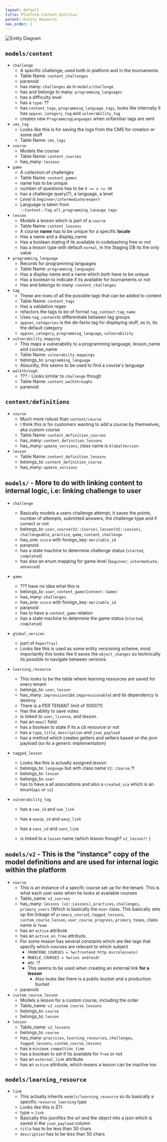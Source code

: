 ```yaml
---
layout: default
title: Platform Content Entities
parent: Entity Research
nav_order: 2
---
```


 ![Entity Diagram](../assets/images/platform_entities_diagram.png)

## `models/content`

- `challenge` 
  - A specific challenge, used both in platform and in the tournaments
  - Table Name: `content_challenges`
  - paranoid
  - has many: `challenges` as in `models/challenge`
  - has and belongs to many: `programming_languages`
  - has a difficulty level
  - has a `type`:  ??
  - has `content_tags`, `programming_language_tags`, looks like internally it has `appsec_category_tag` and `vulnerability_tag`
  - creates new `ProgrammingLanguages` when unfamiliar tags are sent
- `cms_log `
  - Looks like this is for saving the logs from the CMS for creation or some stuff
  - Table Name: `cms_logs`
- `course`
  - Models the course
  - Table Name: `content_courses`
  - has_many: `lessons`
- `game`
  - A collection of challenges
  - Table Name: `content_games`
  - name has to be unique
  - number of questions has to be  `0 <= x <= 30`
  - has a challenge query(?), a language, a level
  - *Level is `beginner/intermediate/expert`* 
  - Language is taken from `::Content::Tag.all_programming_lanauge_tags`
- `lesson`
  - Models a lesson which is part of a `course`
  - Table Name: `content_lessons`
  - A course **name** has to be unique for a specific **locale**
  - Has a name and a display_name
  - Has a boolean stating if its available in codebashing free or not
  - has a lesson type with default `normal`, in the Staging DB its the only value
- `programming_language`
  - Records for programming languages
  - Table Name: `programming_languages`
  - Has a display name and a name which both have to be unique
  - Has a boolean to indicate if its available for tournaments or not
  - Has and belongs to many: `content_challenges`
- `tag`
  - These are rows of all the possible tags that can be added to content
  - Table Name: `content_tags`
  - Has a validation regex
  - refactors the tags to be of format `tag_context:tag_name`
  - Uses `tag_context`to differentiate between tag groups
  - `appsec_categories` is the de-facto tag for displaying stuff, as in, its the default category
  - `appsec_category`, `programming_language`, `vulnerability`
- `vulnerability_mapping`
  - This maps a vulnerability to a programming language, lesson_name and course_name
  - Table Name: `vulnerabilty_mappings`
  - belongs_to: `programming_language`
  - Absurdly, this seems to be used to find a course's language
- `walkthrough`
  - ??? - Looks similar to `challenge` though
  - Table Name: `content_walkthroughs`
  - paranoid



## `content/definitions`

- `course`
  - Much more robust than `content/course`
  - I think this is for customers wanting to add a course by themselves, aka custom course
  - Table Name: `content_definition_courses`
  - has_many: `content_definition_lessons`
  - has_many: `update_versions`, class name is `GlobalVersion`
- `lesson`
  - Table Name: `content_definition_lesosns`
  - belongs_to: `content_definition_course`
  - has_many: `update_versions`



## `models/` - More to do with linking content to internal logic, i.e: linking challenge to user

- `challenge`

  - Basically models a users challenge attempt, it saves the points, number of attempts, submitted answers, the challenge type and if correct or not
  - belongs_to: `user`, `course(V2::Course)`, `lesson(V2::Lesson)`, `challengeable`, `practice`, `game`, `content_challenge`
  - has_one: `score` with foreign_key: `meritable_id`
  - paranoid
  - has a state machine to determine challenge status (`started`, `completed`)
  - has also an enum mapping for game level (`beginner`, `intermediate`, `advanced`)

- `game`

  - ??? have no idea what this is
  - belongs_to: `user`, `content_game(Content::Game)`
  - has_many: `challenges`
  - has_one: `score` with foreign_key: `meritable_id`
  - paranoid
  - has to have a `content_game` relation
  - has a state machine to determine the game status (`started`, `completed`)

- `global_version`

  - part of `PaperTrail`
  - Looks like this is used as some entity versioning scheme, most importantly this looks like it saves the `object_changes` so technically its possible to navigate between versions

- `learning_resource`

  - This looks to be the table where learning resources are saved for every tenant
  - belongs_to: `user`, `lesson`
  - has_many: `impressions`(as `imppressionable`) and its dependency is destroy
  - There is a PER TENANT limit of 1000(?!)
  - Has the ability to save votes
  - is linked to `user`, `license`, and lesson.
  - has an `email` field
  - has a boolean to state if its a cb resource or not
  - has a `type`, `title`, `description` and `json_payload`
  - has a method which creates getters and setters based on the json payload (so its a generic implementation)

- `tagged_lesson`

  - Looks like this is actually assigned lesson
  - belongs_to: `language` but with class name `V2::Course` ?!
  - belongs_to: `lesson` 
  - belongs_to: `user`
  - has to have a all associations and also a `created_via` which is an enum(`api` or `ui`)

- `vulnerability_tag`

  - has a `cwe_id` and `cwe_link`

  - has a `owasp_id` and `wasp_link`

  - has a `sans_id` and `sans_link`

  - is linked to a `lesson` name (which lesson though? `v2_lesson?!` )

    

## `models/v2` - This is the "instance" copy of the model definitions and are used for internal logic within the platform

- `course`
  - This is an instance of a specifc course set up for the tenant. This is what each user sees when he looks at available courses
  - Table_name: `v2_courses`
  - has_many: `lessons (v2::Lessons)`, `practices`,  `challenges`,  `primary_users` (Which is basically the `User` class. This basically sets up the linkage of `primary_course`),  `tagged_lessons`,  `custom_course_lesson`,  `user_course_progress`,  `primary_teams`, class name is `Team`
  - has an `active` attribute
  - has an `active_on_free` attribute.
  - For some reason has several constants which are like tags that specify which courses are relevant to which subject
    - `FRONTEND_COURSES = %w(frontend http microlessons)`
    - `MOBILE_COURSES = %w(ios android)`
    - etc. !?
    - This seems to be used when creating an external link **for a lesson**
      - Also looks like there is a public bucket and a production bucket
  - paranoid
- `custom_course_lesson`
  - Models a lesson for a custom course, including the order
  - Table_name: `v2_custom_course_lessons`
  - belongs_to: `course`
  - belongs_to: `lesson` 
- `lesson`
  - Table_name: `v2_lessons`
  - belongs_to: `course`
  - has_many: `practices`, `learning_resources`, `challenges`, `tagged_lessons`, `custom_course_lessons`
  - has a `minimum_compeltion_time`
  - has a boolean to set if its available for `free` or not
  - has an `external_link` attribute
  - has an `active` attribute, which means a lesson can be inactive too



## `models/learning_resource`

- `link`
  - This actually inherits `models/learning_resource` so its basically a specific `resource_learning` type
  - Looks like this is STI
  - type = `link`
  - Basically this jsonifies the url and the object into a json which is saved in the `json_payload` column
  - `title` has to be less than 30 chars
  - `description` has to be less than 50 chars







